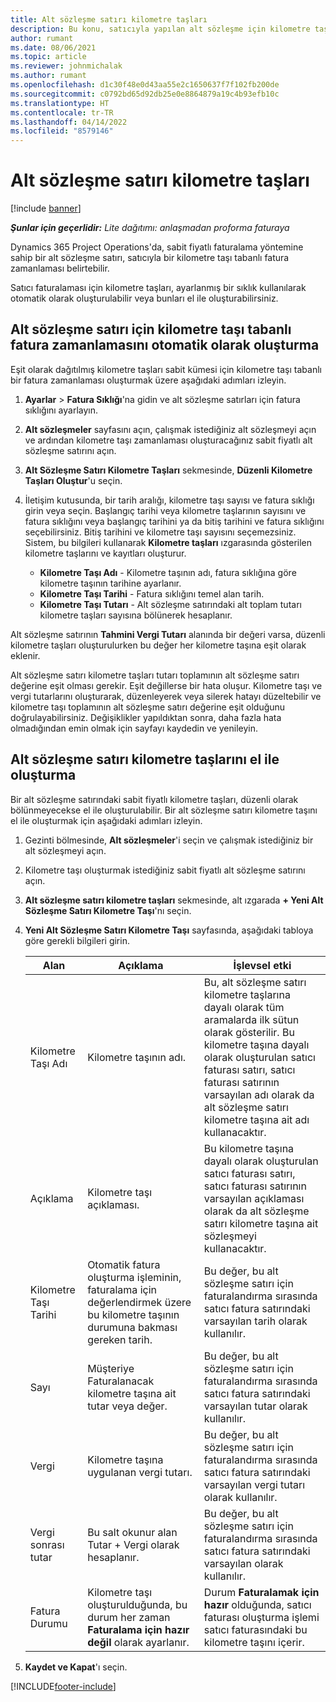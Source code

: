 ```yaml
---
title: Alt sözleşme satırı kilometre taşları
description: Bu konu, satıcıyla yapılan alt sözleşme için kilometre taşı tabanlı bir fatura zamanlamasının nasıl oluşturulacağını ve yönetileceğini açıklamaktadır.
author: rumant
ms.date: 08/06/2021
ms.topic: article
ms.reviewer: johnmichalak
ms.author: rumant
ms.openlocfilehash: d1c30f48e0d43aa55e2c1650637f7f102fb200de
ms.sourcegitcommit: c0792bd65d92db25e0e8864879a19c4b93efb10c
ms.translationtype: HT
ms.contentlocale: tr-TR
ms.lasthandoff: 04/14/2022
ms.locfileid: "8579146"
---
```

# <a name="subcontract-line-milestones"></a>Alt sözleşme satırı kilometre taşları

[!include [banner](../../includes/dataverse-preview.md)]

_**Şunlar için geçerlidir:** Lite dağıtımı: anlaşmadan proforma faturaya_

Dynamics 365 Project Operations'da, sabit fiyatlı faturalama yöntemine sahip bir alt sözleşme satırı, satıcıyla bir kilometre taşı tabanlı fatura zamanlaması belirtebilir.

Satıcı faturalaması için kilometre taşları, ayarlanmış bir sıklık kullanılarak otomatik olarak oluşturulabilir veya bunları el ile oluşturabilirsiniz.

## <a name="automatically-create-a-milestone-based-invoice-schedule-for-a-subcontract-line"></a>Alt sözleşme satırı için kilometre taşı tabanlı fatura zamanlamasını otomatik olarak oluşturma

Eşit olarak dağıtılmış kilometre taşları sabit kümesi için kilometre taşı tabanlı bir fatura zamanlaması oluşturmak üzere aşağıdaki adımları izleyin.

1. **Ayarlar** > **Fatura Sıklığı**'na gidin ve alt sözleşme satırları için fatura sıklığını ayarlayın.
2. **Alt sözleşmeler** sayfasını açın, çalışmak istediğiniz alt sözleşmeyi açın ve ardından kilometre taşı zamanlaması oluşturacağınız sabit fiyatlı alt sözleşme satırını açın.
3. **Alt Sözleşme Satırı Kilometre Taşları** sekmesinde, **Düzenli Kilometre Taşları Oluştur**'u seçin.
4. İletişim kutusunda, bir tarih aralığı, kilometre taşı sayısı ve fatura sıklığı girin veya seçin. Başlangıç tarihi veya kilometre taşlarının sayısını ve fatura sıklığını veya başlangıç tarihini ya da bitiş tarihini ve fatura sıklığını seçebilirsiniz. Bitiş tarihini ve kilometre taşı sayısını seçemezsiniz.
Sistem, bu bilgileri kullanarak **Kilometre taşları** ızgarasında gösterilen kilometre taşlarını ve kayıtları oluşturur.

   - **Kilometre Taşı Adı** - Kilometre taşının adı, fatura sıklığına göre kilometre taşının tarihine ayarlanır.
   - **Kilometre Taşı Tarihi** - Fatura sıklığını temel alan tarih.
   - **Kilometre Taşı Tutarı** - Alt sözleşme satırındaki alt toplam tutarı kilometre taşları sayısına bölünerek hesaplanır.

Alt sözleşme satırının **Tahmini Vergi Tutarı** alanında bir değeri varsa, düzenli kilometre taşları oluşturulurken bu değer her kilometre taşına eşit olarak eklenir.

Alt sözleşme satırı kilometre taşları tutarı toplamının alt sözleşme satırı değerine eşit olması gerekir. Eşit değillerse bir hata oluşur. Kilometre taşı ve vergi tutarlarını oluşturarak, düzenleyerek veya silerek hatayı düzeltebilir ve kilometre taşı toplamının alt sözleşme satırı değerine eşit olduğunu doğrulayabilirsiniz. Değişiklikler yapıldıktan sonra, daha fazla hata olmadığından emin olmak için sayfayı kaydedin ve yenileyin.

## <a name="manually-create-subcontract-line-milestones"></a>Alt sözleşme satırı kilometre taşlarını el ile oluşturma

Bir alt sözleşme satırındaki sabit fiyatlı kilometre taşları, düzenli olarak bölünmeyecekse el ile oluşturulabilir. Bir alt sözleşme satırı kilometre taşını el ile oluşturmak için aşağıdaki adımları izleyin.

1. Gezinti bölmesinde, **Alt sözleşmeler**'i seçin ve çalışmak istediğiniz bir alt sözleşmeyi açın.
2. Kilometre taşı oluşturmak istediğiniz sabit fiyatlı alt sözleşme satırını açın.
3. **Alt sözleşme satırı kilometre taşları** sekmesinde, alt ızgarada **+ Yeni Alt Sözleşme Satırı Kilometre Taşı**'nı seçin.
4. **Yeni Alt Sözleşme Satırı Kilometre Taşı** sayfasında, aşağıdaki tabloya göre gerekli bilgileri girin.

    | Alan | Açıklama |İşlevsel etki|
    | --- | --- |----------------------|
    | Kilometre Taşı Adı | Kilometre taşının adı. |Bu, alt sözleşme satırı kilometre taşlarına dayalı olarak tüm aramalarda ilk sütun olarak gösterilir. Bu kilometre taşına dayalı olarak oluşturulan satıcı faturası satırı, satıcı faturası satırının varsayılan adı olarak da alt sözleşme satırı kilometre taşına ait adı kullanacaktır.|
    | Açıklama | Kilometre taşı açıklaması. |Bu kilometre taşına dayalı olarak oluşturulan satıcı faturası satırı, satıcı faturası satırının varsayılan açıklaması olarak da alt sözleşme satırı kilometre taşına ait sözleşmeyi kullanacaktır.|
    | Kilometre Taşı Tarihi | Otomatik fatura oluşturma işleminin, faturalama için değerlendirmek üzere bu kilometre taşının durumuna bakması gereken tarih.| Bu değer, bu alt sözleşme satırı için faturalandırma sırasında satıcı fatura satırındaki varsayılan tarih olarak kullanılır. |
    | Sayı | Müşteriye Faturalanacak kilometre taşına ait tutar veya değer. |Bu değer, bu alt sözleşme satırı için faturalandırma sırasında satıcı fatura satırındaki varsayılan tutar olarak kullanılır. |
    | Vergi | Kilometre taşına uygulanan vergi tutarı.| Bu değer, bu alt sözleşme satırı için faturalandırma sırasında satıcı fatura satırındaki varsayılan vergi tutarı olarak kullanılır. |
    | Vergi sonrası tutar | Bu salt okunur alan Tutar + Vergi olarak hesaplanır.|Bu değer, bu alt sözleşme satırı için faturalandırma sırasında satıcı fatura satırındaki varsayılan olarak kullanılır. |
    | Fatura Durumu | Kilometre taşı oluşturulduğunda, bu durum her zaman **Faturalama için hazır değil** olarak ayarlanır.|  Durum **Faturalamak için hazır** olduğunda, satıcı faturası oluşturma işlemi satıcı faturasındaki bu kilometre taşını içerir. |

5. **Kaydet ve Kapat**'ı seçin.


[!INCLUDE[footer-include](../../includes/footer-banner.md)]
